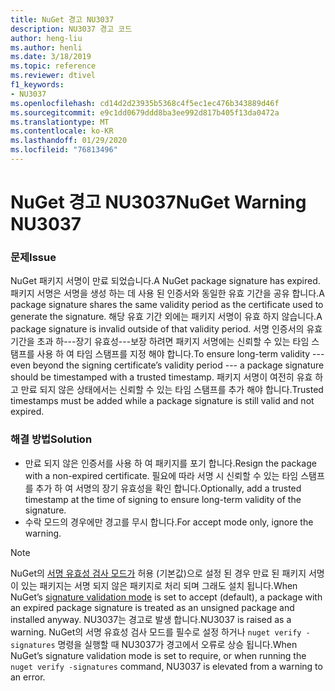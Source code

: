 ```yaml
---
title: NuGet 경고 NU3037
description: NU3037 경고 코드
author: heng-liu
ms.author: henli
ms.date: 3/18/2019
ms.topic: reference
ms.reviewer: dtivel
f1_keywords:
- NU3037
ms.openlocfilehash: cd14d2d23935b5368c4f5ec1ec476b343889d46f
ms.sourcegitcommit: e9c1dd0679ddd8ba3ee992d817b405f13da0472a
ms.translationtype: MT
ms.contentlocale: ko-KR
ms.lasthandoff: 01/29/2020
ms.locfileid: "76813496"
---
```

# <a name="nuget-warning-nu3037"></a><span data-ttu-id="07b1c-103">NuGet 경고 NU3037</span><span class="sxs-lookup"><span data-stu-id="07b1c-103">NuGet Warning NU3037</span></span>

### <a name="issue"></a><span data-ttu-id="07b1c-104">문제</span><span class="sxs-lookup"><span data-stu-id="07b1c-104">Issue</span></span>

<span data-ttu-id="07b1c-105">NuGet 패키지 서명이 만료 되었습니다.</span><span class="sxs-lookup"><span data-stu-id="07b1c-105">A NuGet package signature has expired.</span></span>
<span data-ttu-id="07b1c-106">패키지 서명은 서명을 생성 하는 데 사용 된 인증서와 동일한 유효 기간을 공유 합니다.</span><span class="sxs-lookup"><span data-stu-id="07b1c-106">A package signature shares the same validity period as the certificate used to generate the signature.</span></span> <span data-ttu-id="07b1c-107">해당 유효 기간 외에는 패키지 서명이 유효 하지 않습니다.</span><span class="sxs-lookup"><span data-stu-id="07b1c-107">A package signature is invalid outside of that validity period.</span></span>
<span data-ttu-id="07b1c-108">서명 인증서의 유효 기간을 초과 하---장기 유효성---보장 하려면 패키지 서명에는 신뢰할 수 있는 타임 스탬프를 사용 하 여 타임 스탬프를 지정 해야 합니다.</span><span class="sxs-lookup"><span data-stu-id="07b1c-108">To ensure long-term validity --- even beyond the signing certificate’s validity period --- a package signature should be timestamped with a trusted timestamp.</span></span> <span data-ttu-id="07b1c-109">패키지 서명이 여전히 유효 하 고 만료 되지 않은 상태에서는 신뢰할 수 있는 타임 스탬프를 추가 해야 합니다.</span><span class="sxs-lookup"><span data-stu-id="07b1c-109">Trusted timestamps must be added while a package signature is still valid and not expired.</span></span>


### <a name="solution"></a><span data-ttu-id="07b1c-110">해결 방법</span><span class="sxs-lookup"><span data-stu-id="07b1c-110">Solution</span></span>

* <span data-ttu-id="07b1c-111">만료 되지 않은 인증서를 사용 하 여 패키지를 포기 합니다.</span><span class="sxs-lookup"><span data-stu-id="07b1c-111">Resign the package with a non-expired certificate.</span></span> <span data-ttu-id="07b1c-112">필요에 따라 서명 시 신뢰할 수 있는 타임 스탬프를 추가 하 여 서명의 장기 유효성을 확인 합니다.</span><span class="sxs-lookup"><span data-stu-id="07b1c-112">Optionally, add a trusted timestamp at the time of signing to ensure long-term validity of the signature.</span></span>
* <span data-ttu-id="07b1c-113">수락 모드의 경우에만 경고를 무시 합니다.</span><span class="sxs-lookup"><span data-stu-id="07b1c-113">For accept mode only, ignore the warning.</span></span>

> [!Note]
> <span data-ttu-id="07b1c-114">NuGet의 [서명 유효성 검사 모드가](../../consume-packages/installing-signed-packages.md#configure-package-signature-requirements) 허용 (기본값)으로 설정 된 경우 만료 된 패키지 서명이 있는 패키지는 서명 되지 않은 패키지로 처리 되며 그래도 설치 됩니다.</span><span class="sxs-lookup"><span data-stu-id="07b1c-114">When NuGet’s [signature validation mode](../../consume-packages/installing-signed-packages.md#configure-package-signature-requirements) is set to accept (default), a package with an expired package signature is treated as an unsigned package and installed anyway.</span></span> <span data-ttu-id="07b1c-115">NU3037는 경고로 발생 합니다.</span><span class="sxs-lookup"><span data-stu-id="07b1c-115">NU3037 is raised as a warning.</span></span> <span data-ttu-id="07b1c-116">NuGet의 서명 유효성 검사 모드를 필수로 설정 하거나 `nuget verify -signatures` 명령을 실행할 때 NU3037가 경고에서 오류로 상승 됩니다.</span><span class="sxs-lookup"><span data-stu-id="07b1c-116">When NuGet’s signature validation mode is set to require, or when running the `nuget verify -signatures` command, NU3037 is elevated from a warning to an error.</span></span> 
